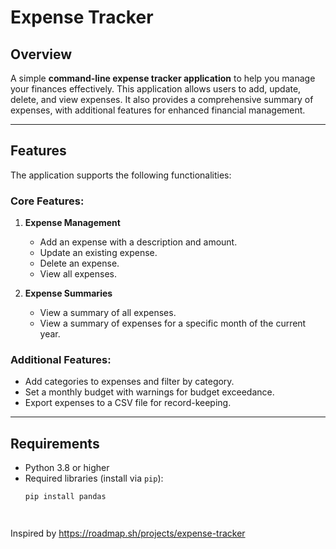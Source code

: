 # Expense Tracker

## Overview
A simple **command-line expense tracker application** to help you manage your finances effectively. This application allows users to add, update, delete, and view expenses. It also provides a comprehensive summary of expenses, with additional features for enhanced financial management.

---

## Features
The application supports the following functionalities:

### Core Features:
1. **Expense Management**  
   - Add an expense with a description and amount.  
   - Update an existing expense.  
   - Delete an expense.  
   - View all expenses.  

2. **Expense Summaries**  
   - View a summary of all expenses.  
   - View a summary of expenses for a specific month of the current year.

### Additional Features:
- Add categories to expenses and filter by category.
- Set a monthly budget with warnings for budget exceedance.
- Export expenses to a CSV file for record-keeping.

---

## Requirements
- Python 3.8 or higher
- Required libraries (install via `pip`):
  ```bash
  pip install pandas




Inspired by https://roadmap.sh/projects/expense-tracker